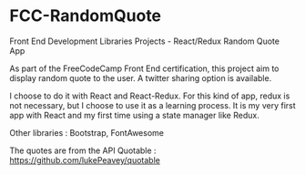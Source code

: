 # FCC-RandomQuote
Front End Development Libraries Projects - React/Redux Random Quote App

As part of the FreeCodeCamp Front End certification, this project aim to display random quote to the user. A twitter sharing option is available.

I choose to do it with React and React-Redux. For this kind of app, redux is not necessary, but I choose to use it as a learning process. It is my very first app with React and my first time using a state manager like Redux.

Other libraries : Bootstrap, FontAwesome

The quotes are from the API Quotable : https://github.com/lukePeavey/quotable
